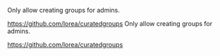 Only allow creating groups for admins.

https://github.com/lorea/curatedgroups
Only allow creating groups for admins.

https://github.com/lorea/curatedgroups
